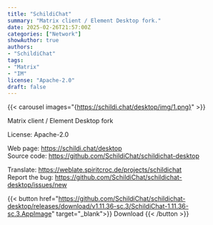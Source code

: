 ```yaml
---
title: "SchildiChat"
summary: "Matrix client / Element Desktop fork."
date: 2025-02-26T21:57:00Z
categories: ["Network"]
showAuthor: true
authors:
- "SchildiChat"
tags:
- "Matrix"
- "IM"
license: "Apache-2.0"
draft: false
---
```


{{< carousel images="{https://schildi.chat/desktop/img/1.png}" >}} 

Matrix client / Element Desktop fork

License: Apache-2.0

Web page: <https://schildi.chat/desktop>  
Source code: <https://github.com/SchildiChat/schildichat-desktop>

Translate: <https://weblate.spiritcroc.de/projects/schildichat>  
Report the bug: <https://github.com/SchildiChat/schildichat-desktop/issues/new>  

{{< button href="https://github.com/SchildiChat/schildichat-desktop/releases/download/v1.11.36-sc.3/SchildiChat-1.11.36-sc.3.AppImage" target="_blank">}}
Download
{{< /button >}}